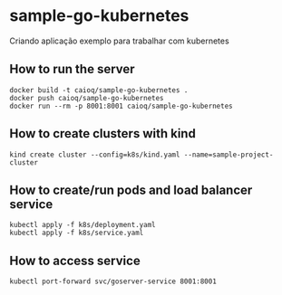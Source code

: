 # sample-go-kubernetes
Criando aplicação exemplo para trabalhar com kubernetes

## How to run the server
```
docker build -t caioq/sample-go-kubernetes .
docker push caioq/sample-go-kubernetes
docker run --rm -p 8001:8001 caioq/sample-go-kubernetes
```

## How to create clusters with kind
```
kind create cluster --config=k8s/kind.yaml --name=sample-project-cluster
```
 
 ## How to create/run pods and load balancer service
 ```
 kubectl apply -f k8s/deployment.yaml
 kubectl apply -f k8s/service.yaml
 ```

 ## How to access service
 ```
 kubectl port-forward svc/goserver-service 8001:8001
 ```